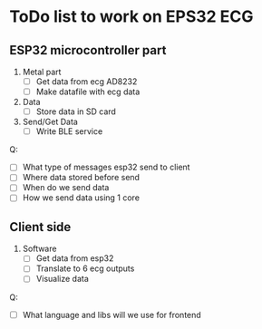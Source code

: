 # ToDo list to work on EPS32 ECG

## ESP32 microcontroller part

1. Metal part
   - [ ] Get data from ecg AD8232
   - [ ] Make datafile with ecg data
1. Data
   - [ ] Store data in SD card
1. Send/Get Data
   - [ ] Write BLE service

Q:

- [ ] What type of messages esp32 send to client
- [ ] Where data stored before send
- [ ] When do we send data
- [ ] How we send data using 1 core

## Client side

1. Software
   - [ ] Get data from esp32
   - [ ] Translate to 6 ecg outputs
   - [ ] Visualize data

Q:

- [ ] What language and libs will we use for frontend
